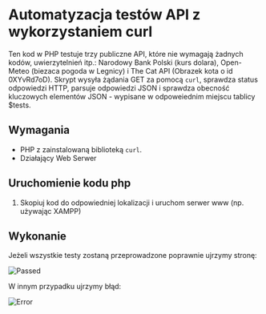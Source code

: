 # Automatyzacja testów API z wykorzystaniem curl

Ten kod w PHP testuje trzy publiczne API, które nie wymagają żadnych kodów, uwierzytelnień itp.: Narodowy Bank Polski (kurs dolara), Open-Meteo (biezaca pogoda w Legnicy) i The Cat API (Obrazek kota o id 0XYvRd7oD). Skrypt wysyła żądania GET za pomocą `curl`, sprawdza status odpowiedzi HTTP, parsuje odpowiedzi JSON i sprawdza obecność kluczowych elementów JSON - wypisane w odpoweiednim miejscu tablicy $tests.

## Wymagania

- PHP z zainstalowaną biblioteką `curl`.
- Działający Web Serwer

## Uruchomienie kodu php

1. Skopiuj kod do odpowiedniej lokalizacji i uruchom serwer www (np. używając XAMPP)

## Wykonanie

 Jeżeli wszystkie testy zostaną przeprowadzone poprawnie ujrzymy stronę:
 
![Passed](https://github.com/zebrowskimichal/API-curl-Makefile/assets/117666366/d2115d63-684b-4491-affb-56aaeaa1ce53)

W innym przypadku ujrzymy błąd:

![Error](https://github.com/zebrowskimichal/API-curl-Makefile/assets/117666366/5cdd17fb-a83e-4a80-bf73-a881669e8572)



